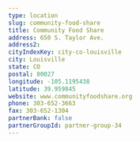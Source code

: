 ```yaml
---
type: location
slug: community-food-share
title: Community Food Share
address: 650 S. Taylor Ave.
address2: 
cityIndexKey: city-co-louisville
city: Louisville
state: CO
postal: 80027
longitude: -105.1195438
latitude: 39.959845
website: www.communityfoodshare.org
phone: 303-652-3663
fax: 303-652-1304
partnerBank: false
partnerGroupId: partner-group-34
---
```

